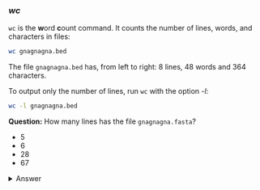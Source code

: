 ### *wc*

`wc` is the **w**ord **c**ount command. 
It counts the number of lines, words, and characters in files:

```bash
wc gnagnagna.bed
``` 

The file `gnagnagna.bed` has, from left to right: 8 lines, 48 words and 364 characters.

To output only the number of lines, run `wc` with the option *-l*:

```bash
wc -l gnagnagna.bed
``` 

**Question:** How many lines has the file `gnagnagna.fasta`?
- 5
- 6
- 28
- 67

<details>
<summary>Answer</summary>

```bash
$ wc -l gnagnagna.fasta 
6 gnagnagna.fasta
```

6 lines

</details>

